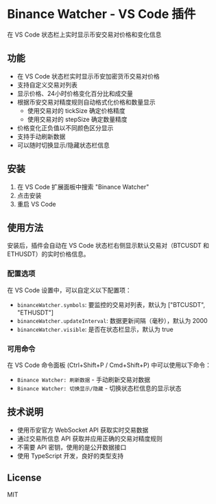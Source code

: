 # Binance Watcher - VS Code 插件

在 VS Code 状态栏上实时显示币安交易对价格和变化信息

## 功能

- 在 VS Code 状态栏实时显示币安加密货币交易对价格
- 支持自定义交易对列表
- 显示价格、24小时价格变化百分比和成交量
- 根据币安交易对精度规则自动格式化价格和数量显示
  - 使用交易对的 tickSize 确定价格精度
  - 使用交易对的 stepSize 确定数量精度
- 价格变化正负值以不同颜色区分显示
- 支持手动刷新数据
- 可以随时切换显示/隐藏状态栏信息

## 安装

1. 在 VS Code 扩展面板中搜索 "Binance Watcher"
2. 点击安装
3. 重启 VS Code

## 使用方法

安装后，插件会自动在 VS Code 状态栏右侧显示默认交易对（BTCUSDT 和 ETHUSDT）的实时价格信息。

### 配置选项

在 VS Code 设置中，可以自定义以下配置项：

- `binanceWatcher.symbols`: 要监控的交易对列表，默认为 ["BTCUSDT", "ETHUSDT"]
- `binanceWatcher.updateInterval`: 数据更新间隔（毫秒），默认为 2000
- `binanceWatcher.visible`: 是否在状态栏显示，默认为 true

### 可用命令

在 VS Code 命令面板 (Ctrl+Shift+P / Cmd+Shift+P) 中可以使用以下命令：

- `Binance Watcher: 刷新数据` - 手动刷新交易对数据
- `Binance Watcher: 切换显示/隐藏` - 切换状态栏信息的显示状态

## 技术说明

- 使用币安官方 WebSocket API 获取实时交易数据
- 通过交易所信息 API 获取并应用正确的交易对精度规则
- 不需要 API 密钥，使用的是公开数据接口
- 使用 TypeScript 开发，良好的类型支持

## License

MIT